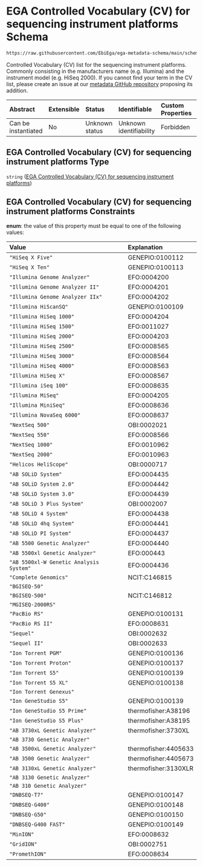 # EGA Controlled Vocabulary (CV) for sequencing instrument platforms Schema

```txt
https://raw.githubusercontent.com/EbiEga/ega-metadata-schema/main/schemas/controlled_vocabulary_schemas/EGA.cv.instrument_platforms_sequencing.json
```

Controlled Vocabulary (CV) list for the sequencing instrument platforms. Commonly consisting in the manufacturers name (e.g. Illumina) and the instrument model (e.g. HiSeq 2000). If you cannot find your term in the CV list, please create an issue at our [metadata GitHub repository](https://github.com/EbiEga/ega-metadata-schema/issues/new/choose) proposing its addition.

| Abstract            | Extensible | Status         | Identifiable            | Custom Properties | Additional Properties | Access Restrictions | Defined In                                                                                                                                                         |
| :------------------ | :--------- | :------------- | :---------------------- | :---------------- | :-------------------- | :------------------ | :----------------------------------------------------------------------------------------------------------------------------------------------------------------- |
| Can be instantiated | No         | Unknown status | Unknown identifiability | Forbidden         | Allowed               | none                | [EGA.cv.instrument\_platforms\_sequencing.json](../../../schemas/controlled_vocabulary_schemas/EGA.cv.instrument_platforms_sequencing.json "open original schema") |

## EGA Controlled Vocabulary (CV) for sequencing instrument platforms Type

`string` ([EGA Controlled Vocabulary (CV) for sequencing instrument platforms](ega-7.md))

## EGA Controlled Vocabulary (CV) for sequencing instrument platforms Constraints

**enum**: the value of this property must be equal to one of the following values:

| Value                                   | Explanation          |
| :-------------------------------------- | :------------------- |
| `"HiSeq X Five"`                        | GENEPIO:0100112      |
| `"HiSeq X Ten"`                         | GENEPIO:0100113      |
| `"Illumina Genome Analyzer"`            | EFO:0004200          |
| `"Illumina Genome Analyzer II"`         | EFO:0004201          |
| `"Illumina Genome Analyzer IIx"`        | EFO:0004202          |
| `"Illumina HiScanSQ"`                   | GENEPIO:0100109      |
| `"Illumina HiSeq 1000"`                 | EFO:0004204          |
| `"Illumina HiSeq 1500"`                 | EFO:0011027          |
| `"Illumina HiSeq 2000"`                 | EFO:0004203          |
| `"Illumina HiSeq 2500"`                 | EFO:0008565          |
| `"Illumina HiSeq 3000"`                 | EFO:0008564          |
| `"Illumina HiSeq 4000"`                 | EFO:0008563          |
| `"Illumina HiSeq X"`                    | EFO:0008567          |
| `"Illumina iSeq 100"`                   | EFO:0008635          |
| `"Illumina MiSeq"`                      | EFO:0004205          |
| `"Illumina MiniSeq"`                    | EFO:0008636          |
| `"Illumina NovaSeq 6000"`               | EFO:0008637          |
| `"NextSeq 500"`                         | OBI:0002021          |
| `"NextSeq 550"`                         | EFO:0008566          |
| `"NextSeq 1000"`                        | EFO:0010962          |
| `"NextSeq 2000"`                        | EFO:0010963          |
| `"Helicos HeliScope"`                   | OBI:0000717          |
| `"AB SOLiD System"`                     | EFO:0004435          |
| `"AB SOLiD System 2.0"`                 | EFO:0004442          |
| `"AB SOLiD System 3.0"`                 | EFO:0004439          |
| `"AB SOLiD 3 Plus System"`              | OBI:0002007          |
| `"AB SOLiD 4 System"`                   | EFO:0004438          |
| `"AB SOLiD 4hq System"`                 | EFO:0004441          |
| `"AB SOLiD PI System"`                  | EFO:0004437          |
| `"AB 5500 Genetic Analyzer"`            | EFO:0004440          |
| `"AB 5500xl Genetic Analyzer"`          | EFO:000443           |
| `"AB 5500xl-W Genetic Analysis System"` | EFO:0004436          |
| `"Complete Genomics"`                   | NCIT:C146815         |
| `"BGISEQ-50"`                           |                      |
| `"BGISEQ-500"`                          | NCIT:C146812         |
| `"MGISEQ-2000RS"`                       |                      |
| `"PacBio RS"`                           | GENEPIO:0100131      |
| `"PacBio RS II"`                        | EFO:0008631          |
| `"Sequel"`                              | OBI:0002632          |
| `"Sequel II"`                           | OBI:0002633          |
| `"Ion Torrent PGM"`                     | GENEPIO:0100136      |
| `"Ion Torrent Proton"`                  | GENEPIO:0100137      |
| `"Ion Torrent S5"`                      | GENEPIO:0100139      |
| `"Ion Torrent S5 XL"`                   | GENEPIO:0100138      |
| `"Ion Torrent Genexus"`                 |                      |
| `"Ion GeneStudio S5"`                   | GENEPIO:0100139      |
| `"Ion GeneStudio S5 Prime"`             | thermofisher:A38196  |
| `"Ion GeneStudio S5 Plus"`              | thermofisher:A38195  |
| `"AB 3730xL Genetic Analyzer"`          | thermofisher:3730XL  |
| `"AB 3730 Genetic Analyzer"`            |                      |
| `"AB 3500xL Genetic Analyzer"`          | thermofisher:4405633 |
| `"AB 3500 Genetic Analyzer"`            | thermofisher:4405673 |
| `"AB 3130xL Genetic Analyzer"`          | thermofisher:3130XLR |
| `"AB 3130 Genetic Analyzer"`            |                      |
| `"AB 310 Genetic Analyzer"`             |                      |
| `"DNBSEQ-T7"`                           | GENEPIO:0100147      |
| `"DNBSEQ-G400"`                         | GENEPIO:0100148      |
| `"DNBSEQ-G50"`                          | GENEPIO:0100150      |
| `"DNBSEQ-G400 FAST"`                    | GENEPIO:0100149      |
| `"MinION"`                              | EFO:0008632          |
| `"GridION"`                             | OBI:0002751          |
| `"PromethION"`                          | EFO:0008634          |
